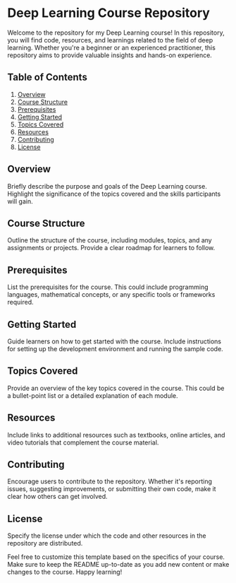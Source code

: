 # Deep Learning Course Repository

Welcome to the repository for my Deep Learning course! In this repository, you will find code, resources, and learnings related to the field of deep learning. Whether you're a beginner or an experienced practitioner, this repository aims to provide valuable insights and hands-on experience.

## Table of Contents

1. [Overview](#overview)
2. [Course Structure](#course-structure)
3. [Prerequisites](#prerequisites)
4. [Getting Started](#getting-started)
5. [Topics Covered](#topics-covered)
6. [Resources](#resources)
7. [Contributing](#contributing)
8. [License](#license)

## Overview

Briefly describe the purpose and goals of the Deep Learning course. Highlight the significance of the topics covered and the skills participants will gain.

## Course Structure

Outline the structure of the course, including modules, topics, and any assignments or projects. Provide a clear roadmap for learners to follow.

## Prerequisites

List the prerequisites for the course. This could include programming languages, mathematical concepts, or any specific tools or frameworks required.

## Getting Started

Guide learners on how to get started with the course. Include instructions for setting up the development environment and running the sample code.

## Topics Covered

Provide an overview of the key topics covered in the course. This could be a bullet-point list or a detailed explanation of each module.

## Resources

Include links to additional resources such as textbooks, online articles, and video tutorials that complement the course material.

## Contributing

Encourage users to contribute to the repository. Whether it's reporting issues, suggesting improvements, or submitting their own code, make it clear how others can get involved.

## License

Specify the license under which the code and other resources in the repository are distributed.

Feel free to customize this template based on the specifics of your course. Make sure to keep the README up-to-date as you add new content or make changes to the course. Happy learning!
